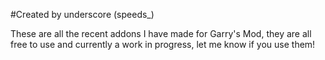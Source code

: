 #Created by underscore (speeds_)

These are all the recent addons I have made for Garry's Mod, they are all free to use and currently a work in progress, let me know if you use them!